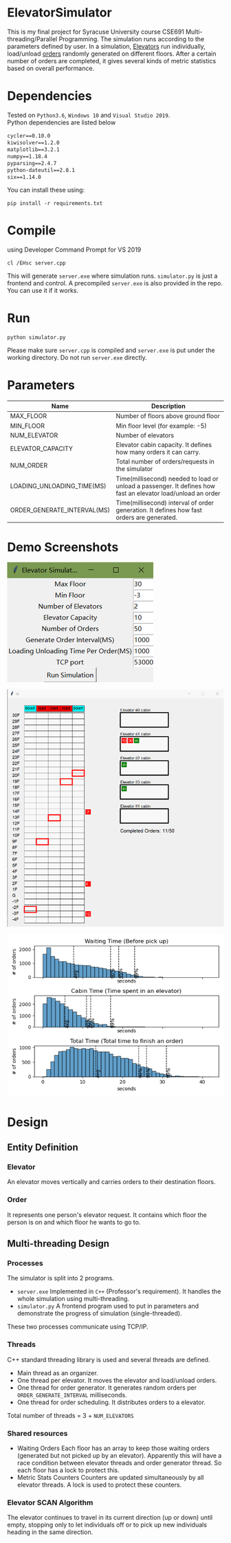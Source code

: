 # ElevatorSimulator 
This is my final project for Syracuse University course CSE691 Multi-threading/Parallel Programming. The simulation runs according to the parameters defined by user. In a simulation,  [Elevators](#elevator) run individually, load/unload [orders](#order) randomly generated on different floors. After a certain number of orders are completed, it gives several kinds of metric statistics based on overall performance.

# Dependencies
Tested on `Python3.6`, `Windows 10` and `Visual Studio 2019`.  
Python dependencies are listed below
```
cycler==0.10.0
kiwisolver==1.2.0
matplotlib==3.2.1
numpy==1.18.4
pyparsing==2.4.7
python-dateutil==2.8.1
six==1.14.0
```

You can install these using:
```shell
pip install -r requirements.txt
```

# Compile
using Developer Command Prompt for VS 2019
```shell
cl /EHsc server.cpp
```
This will generate `server.exe` where simulation runs. `simulator.py` is just a frontend and control. 
A precompiled `server.exe` is also provided in the repo. You can use it if it works. 

# Run 
```shell
python simulator.py
```
Please make sure `server.cpp` is compiled and `server.exe` is put under the working directory.
Do not run `server.exe` directly.


# Parameters
| Name                        | Description                              |
| --------------------------- | ---------------------------------------- |
| MAX_FLOOR                   | Number of floors above ground floor      |
| MIN_FLOOR                   | Min floor level (for example: -5)        |
| NUM_ELEVATOR                | Number of elevators                      |
| ELEVATOR_CAPACITY           | Elevator cabin capacity. It defines how many orders it can carry. |
| NUM_ORDER                   | Total number of orders/requests in the simulator |
| LOADING_UNLOADING_TIME(MS)  | Time(millisecond) needed to load or unload a passenger. It defines how fast an elevator load/unload an order |
| ORDER_GENERATE_INTERVAL(MS) | Time(millisecond) interval of order generation. It defines how fast orders are generated. |

# Demo Screenshots
![alt text](./demo_control.png "?")  

![alt text](./demo2.gif "?")

![alt text](./demo_data.png "?")    


# Design
## Entity Definition
### Elevator
An elevator moves vertically and carries orders to their destination floors. 
### Order 
It represents one person's elevator request. It contains which floor the person is on and which floor he wants to go to.

## Multi-threading Design
### Processes
The simulator is split into 2 programs.
* `server.exe` Implemented in `C++` (Professor's requirement). It handles the whole simulation using multi-threading.
* `simulator.py` A frontend program used to put in parameters and demonstrate the progress of simulation (single-threaded).  

These two processes communicate using TCP/IP.

### Threads
C++ standard threading library is used and several threads are defined.
* Main thread as an organizer.
* One thread per elevator. It moves the elevator and load/unload orders.
* One thread for order generator. It generates random orders per `ORDER_GENERATE_INTERVAL` milliseconds.
* One thread for order scheduling. It distributes orders to a elevator.  

Total number of threads = 3 + `NUM_ELEVATORS`

### Shared resources
* Waiting Orders
  Each floor has an array to keep those waiting orders (generated but not picked up by an elevator). Apparently this will have a race condition between elevator threads and order generator thread. So each floor has a lock to protect this. 
* Metric Stats Counters
  Counters are updated simultaneously by all elevator threads. A lock is used to protect these counters.

### Elevator SCAN Algorithm
The elevator continues to travel in its current direction (up or down) until empty, stopping only to let individuals off or to pick up new individuals heading in the same direction.

